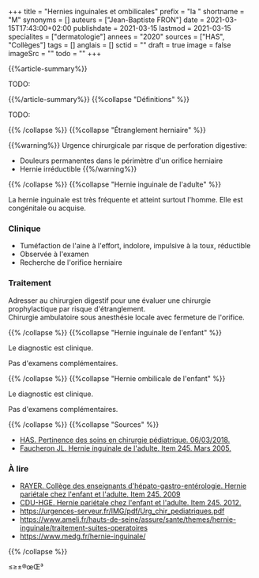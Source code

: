 +++
title = "Hernies inguinales et ombilicales"
prefix = "la "
shortname = "M"
synonyms = []
auteurs = ["Jean-Baptiste FRON"]
date = 2021-03-15T17:43:00+02:00
publishdate = 2021-03-15
lastmod = 2021-03-15
specialites = ["dermatologie"]
annees = "2020"
sources = ["HAS", "Collèges"]
tags = []
anglais = []
sctid = ""
draft = true
image = false
imageSrc = ""
todo = ""
+++

{{%article-summary%}}

TODO:

{{%/article-summary%}}
{{%collapse "Définitions" %}}

TODO:

{{% /collapse %}}
{{%collapse "Étranglement herniaire" %}}

{{%warning%}}
Urgence chirurgicale par risque de perforation digestive:

- Douleurs permanentes dans le périmètre d'un orifice herniaire
- Hernie irréductible
{{%/warning%}}

{{% /collapse %}}
{{%collapse "Hernie inguinale de l'adulte" %}}

La hernie inguinale est très fréquente et atteint surtout l'homme. Elle est congénitale ou acquise.

### Clinique

- Tuméfaction de l'aine à l'effort, indolore, impulsive à la toux, réductible
- Observée à l'examen
- Recherche de l'orifice herniaire

### Traitement

Adresser au chirurgien digestif pour une évaluer une chirurgie prophylactique par risque d'étranglement.  
Chirurgie ambulatoire sous anesthésie locale avec fermeture de l'orifice.

{{% /collapse %}}
{{%collapse "Hernie inguinale de l'enfant" %}}

Le diagnostic est clinique.

Pas d'examens complémentaires.

{{% /collapse %}}
{{%collapse "Hernie ombilicale de l'enfant" %}}

Le diagnostic est clinique.

Pas d'examens complémentaires.

{{% /collapse %}}
{{%collapse "Sources" %}}

- [HAS. Pertinence des soins en chirurgie pédiatrique. 06/03/2018.](https://www.has-sante.fr/jcms/c_2831488/fr/pertinence-des-soins-en-chirurgie-pediatrique)
- [Faucheron JL. Hernie inguinale de l'adulte. Item 245. Mars 2005.](http://www-sante.ujf-grenoble.fr/SANTE/corpus/disciplines/hepgastro/pathparoi/245a/leconimprim.pdf)

### À lire

- [RAYER. Collège des enseignants d'hépato-gastro-entérologie. Hernie pariétale chez l'enfant et l'adulte. Item 245. 2009](http://campus.cerimes.fr/hepato-gastro-enterologie/enseignement/item245/site/html/cours.pdf)
- [CDU-HGE. Hernie pariétale chez l'enfant et l'adulte. Item 245. 2012.](https://www.snfge.org/sites/default/files/SNFGE/Rubrique_Professionnels/abrege_hepato_gastro/abrege_d_hge_2012-chap24_item245.pdf)
- https://urgences-serveur.fr/IMG/pdf/Urg_chir_pediatriques.pdf
- https://www.ameli.fr/hauts-de-seine/assure/sante/themes/hernie-inguinale/traitement-suites-operatoires
- https://www.medg.fr/hernie-inguinale/

{{% /collapse %}}

≤≥±®œŒ³
